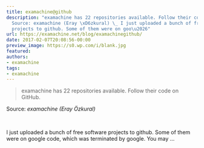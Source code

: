 ```yaml
---
title: examachine@github
description: "examachine has 22 repositories available. Follow their code on GitHub.
  Source: examachine (Eray \xD6zkural) \_ I just uploaded a bunch of free software
  projects to github. Some of them were on goo\u2026"
url: https://examachine.net/blog/examachinegithub/
date: 2017-02-07T20:08:56-00:00
preview_image: https://s0.wp.com/i/blank.jpg
featured:
authors:
- examachine
tags:
- examachine
---
```


<blockquote><p>examachine has 22 repositories available. Follow their code on GitHub.</p></blockquote>
<p>Source: <em>examachine (Eray &Ouml;zkural)</em></p>
<p>&nbsp;</p>
<p>I just uploaded a bunch of free software projects to github. Some of them were on google code, which was terminated by google. You may &hellip;</p>
